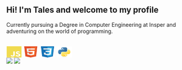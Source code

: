 ## Hi! I'm Tales and welcome to my profile
Currently pursuing a Degree in Computer Engineering at Insper and adventuring on the world of programming.
<div style="display: inline_block" ><br>
    <img align="center" alt="tales-Js" height="30" width="40" src="https://raw.githubusercontent.com/devicons/devicon/master/icons/javascript/javascript-plain.svg">
    <img align="center" alt="tales-HTML" height="30" width="40" src="https://raw.githubusercontent.com/devicons/devicon/master/icons/html5/html5-original.svg">
    <img align="center" alt="Tales-CSS" height="30" width="40" src="https://raw.githubusercontent.com/devicons/devicon/master/icons/css3/css3-original.svg">
    <img align="center" alt="Tales-Python" height="30" width="40" src="https://raw.githubusercontent.com/devicons/devicon/master/icons/python/python-original.svg">
</div>

<div style="display: inline_block">
    <img heigth = '180em'  src = "https://github-readme-stats.vercel.app/api?username=talesitf&theme=noctis_minimus&show_icons=true&include_all_commits=true&count_private=true"/>
    <img height="195em"  src="https://github-readme-stats.vercel.app/api/top-langs/?username=talesitf&layout=compact&langs_count=7&theme=noctis_minimus"/>
</div>
